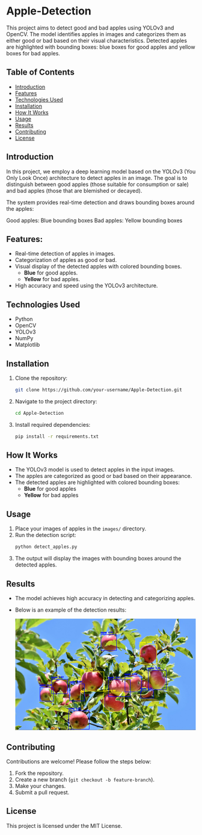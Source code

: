 # Apple-Detection 

This project aims to detect good and bad apples using YOLOv3 and OpenCV. The model identifies apples in images and categorizes them as either good or bad based on their visual characteristics. Detected apples are highlighted with bounding boxes: blue boxes for good apples and yellow boxes for bad apples.
## Table of Contents
- [Introduction](#introduction)
- [Features](#features)
- [Technologies Used](#technologies-used)
- [Installation](#installation)
- [How It Works](#how-it-works)
- [Usage](#usage)
- [Results](#results)
- [Contributing](#contributing)
- [License](#license)

## Introduction

In this project, we employ a deep learning model based on the YOLOv3 (You Only Look Once) architecture to detect apples in an image. The goal is to distinguish between good apples (those suitable for consumption or sale) and bad apples (those that are blemished or decayed).

The system provides real-time detection and draws bounding boxes around the apples:

Good apples: Blue bounding boxes
Bad apples: Yellow bounding boxes

## Features:

- Real-time detection of apples in images.
- Categorization of apples as good or bad.
- Visual display of the detected apples with colored bounding boxes.
  - **Blue** for good apples.
  - **Yellow** for bad apples.
- High accuracy and speed using the YOLOv3 architecture.

## Technologies Used
- Python
- OpenCV
- YOLOv3
- NumPy
- Matplotlib

## Installation
1. Clone the repository:
    ```bash
    git clone https://github.com/your-username/Apple-Detection.git
    ```
2. Navigate to the project directory:
    ```bash
    cd Apple-Detection
    ```
3. Install required dependencies:
    ```bash
    pip install -r requirements.txt
    ```

## How It Works
- The YOLOv3 model is used to detect apples in the input images.
- The apples are categorized as good or bad based on their appearance.
- The detected apples are highlighted with colored bounding boxes:
  - **Blue** for good apples
  - **Yellow** for bad apples
 
  
## Usage
1. Place your images of apples in the `images/` directory.
2. Run the detection script:
    ```bash
    python detect_apples.py
    ```
3. The output will display the images with bounding boxes around the detected apples.

## Results
- The model achieves high accuracy in detecting and categorizing apples.
- Below is an example of the detection results:

    ![Apple Detection Example](https://github.com/Vikas8773/prototype_1_SIH2024/blob/main/Output%20Images/image%201.png)

## Contributing
Contributions are welcome! Please follow the steps below:
1. Fork the repository.
2. Create a new branch (`git checkout -b feature-branch`).
3. Make your changes.
4. Submit a pull request.

## License
This project is licensed under the MIT License.
